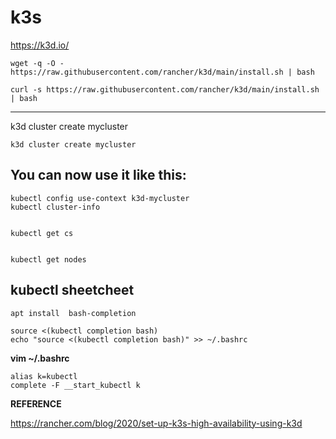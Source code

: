 #  k3s


https://k3d.io/

```
wget -q -O - https://raw.githubusercontent.com/rancher/k3d/main/install.sh | bash
```

```
curl -s https://raw.githubusercontent.com/rancher/k3d/main/install.sh | bash
```

----




k3d cluster create mycluster
```
k3d cluster create mycluster
```

##   You can now use it like this:

```
kubectl config use-context k3d-mycluster
kubectl cluster-info

```




```

kubectl get cs    


kubectl get nodes
```



##  kubectl sheetcheet

```
apt install  bash-completion   

source <(kubectl completion bash) 
echo "source <(kubectl completion bash)" >> ~/.bashrc 
```

**vim  ~/.bashrc**

```
alias k=kubectl   
complete -F __start_kubectl k

```




**REFERENCE**

https://rancher.com/blog/2020/set-up-k3s-high-availability-using-k3d           



